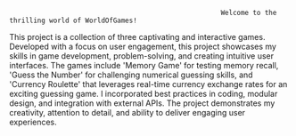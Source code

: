                                                          Welcome to the thrilling world of WorldOfGames!
This project is a collection of three captivating and interactive games. Developed with a focus on user engagement, this project showcases my skills in game development, problem-solving, and creating intuitive user interfaces. The games include 'Memory Game' for testing memory recall, 'Guess the Number' for challenging numerical guessing skills, and 'Currency Roulette' that leverages real-time currency exchange rates for an exciting guessing game. I incorporated best practices in coding, modular design, and integration with external APIs. The project demonstrates my creativity, attention to detail, and ability to deliver engaging user experiences.
